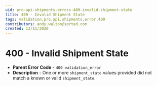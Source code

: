 ```yaml
---
uid: pro-api-shipments-errors-400-invalid-shipment-state
title: 400 - Invalid Shipment State
tags: validation,pro,api,shipments,error,400
contributors: andy.walton@sorted.com
created: 13/11/2020
---
```

# 400 - Invalid Shipment State

* **Parent Error Code** - `400 validation_error`
* **Description** - One or more `shipment_state` values provided did not match a known or valid `shipment_state`.